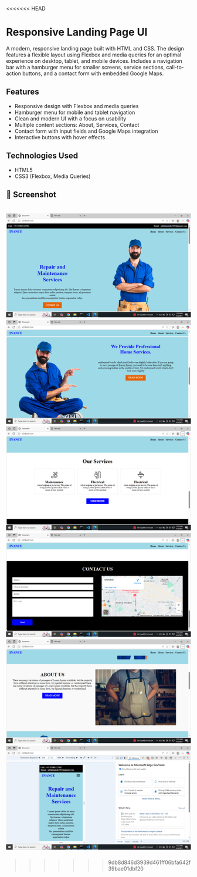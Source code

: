 <<<<<<< HEAD
# Responsive Landing Page UI
A modern, responsive landing page built with HTML and CSS. The design features a flexible layout using Flexbox and media queries for an optimal experience on desktop, tablet, and mobile devices. Includes a navigation bar with a hamburger menu for smaller screens, service sections, call-to-action buttons, and a contact form with embedded Google Maps.
## Features
- Responsive design with Flexbox and media queries
- Hamburger menu for mobile and tablet navigation
- Clean and modern UI with a focus on usability
- Multiple content sections: About, Services, Contact
- Contact form with input fields and Google Maps integration
- Interactive buttons with hover effects
## Technologies Used
- HTML5
- CSS3 (Flexbox, Media Queries)
## 📸 Screenshot

![Landing Page Screenshot](images/Screenshot%20(74).png)
![Landing Page Screenshot](images/Screenshot%20(75).png)
![Landing Page Screenshot](images/Screenshot%20(76).png)
![Landing Page Screenshot](images/Screenshot%20(77).png)
![Landing Page Screenshot](images/Screenshot%20(78).png)
![Landing Page Screenshot](images/Screenshot%20(79).png)
=======

>>>>>>> 9db8d846d3939d461ff06bfa642f39bae01dbf20
